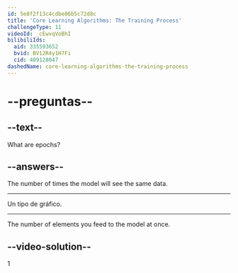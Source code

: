 ```yaml
---
id: 5e8f2f13c4cdbe86b5c72d8c
title: 'Core Learning Algorithms: The Training Process'
challengeType: 11
videoId: _cEwvqVoBhI
bilibiliIds:
  aid: 335593652
  bvid: BV12R4y1H7Fi
  cid: 409128047
dashedName: core-learning-algorithms-the-training-process
---
```


# --preguntas--

## --text--

What are epochs?

## --answers--

The number of times the model will see the same data.

---

Un tipo de gráfico.

---

The number of elements you feed to the model at once.

## --video-solution--

1

